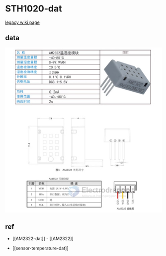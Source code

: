 
# STH1020-dat

[legacy wiki page](https://w.electrodragon.com/w/AM2322) 


## data 

![](2024-03-21-17-20-41.png)

## ref 

- [[AM2322-dat]] - [[AM2322]]

- [[sensor-temperature-dat]]